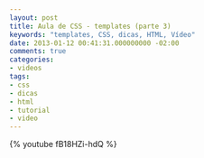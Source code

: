 ```yaml
---
layout: post
title: Aula de CSS - templates (parte 3)
keywords: "templates, CSS, dicas, HTML, Vídeo"
date: 2013-01-12 00:41:31.000000000 -02:00
comments: true
categories:
- videos
tags:
- css
- dicas
- html
- tutorial
- video
---
```


{% youtube fB18HZi-hdQ %}
